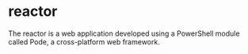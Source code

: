 # reactor
The reactor is a web application developed using a PowerShell module called Pode, a cross-platform web framework. 
